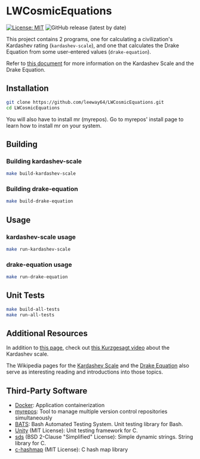 # LWCosmicEquations

[![License: MIT](https://img.shields.io/badge/License-MIT-yellow.svg)](https://opensource.org/licenses/MIT)
![GitHub release (latest by date)](https://img.shields.io/github/v/release/leeway64/LWCosmicEquations)

This project contains 2 programs, one for calculating a civilization's Kardashev rating
(`kardashev-scale`), and one that calculates the Drake Equation from some user-entered values
(`drake-equation`).

Refer to [this document](doc/README.md) for more information on the Kardashev Scale and the Drake
Equation.


## Installation
```bash
git clone https://github.com/leeway64/LWCosmicEquations.git
cd LWCosmicEquations
```
You will also have to install mr (myrepos). Go to myrepos' install page to learn how to install mr
on your system.


## Building

### Building kardashev-scale

```bash
make build-kardashev-scale
```

### Building drake-equation
```bash
make build-drake-equation
```


## Usage

### kardashev-scale usage
```bash
make run-kardashev-scale
```

### drake-equation usage
```bash
make run-drake-equation
```

## Unit Tests

```bash
make build-all-tests
make run-all-tests
```


## Additional Resources
In addition to [this page](doc/README.md), check out
[this Kurzgesagt video](https://www.youtube.com/watch?v=rhFK5_Nx9xY) about the Kardashev scale.

The Wikipedia pages for the [Kardashev Scale](https://en.wikipedia.org/wiki/Kardashev_scale) and
the [Drake Equation](https://en.wikipedia.org/wiki/Drake_equation) also serve as interesting
reading and introductions into those topics.


## Third-Party Software
- [Docker](https://www.docker.com/): Application containerization
- [myrepos](https://myrepos.branchable.com/): Tool to manage multiple version control repositories simultaneously
- [BATS](https://github.com/bats-core/bats-core): Bash Automated Testing System. Unit testing
library for Bash.
- [Unity](https://github.com/ThrowTheSwitch/Unity) (MIT License): Unit testing framework for C.
- [sds](https://github.com/antirez/sds) (BSD 2-Clause "Simplified" License): Simple dynamic
strings. String library for C.
- [c-hashmap](https://github.com/Mashpoe/c-hashmap) (MIT License): C hash map library
